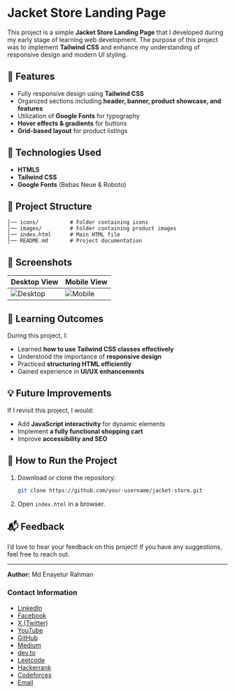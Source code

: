 # Jacket Store Landing Page

This project is a simple **Jacket Store Landing Page** that I developed during my early stage of learning web development. The purpose of this project was to implement **Tailwind CSS** and enhance my understanding of responsive design and modern UI styling.

## 📌 Features
- Fully responsive design using **Tailwind CSS**
- Organized sections including **header, banner, product showcase, and features**
- Utilization of **Google Fonts** for typography
- **Hover effects & gradients** for buttons
- **Grid-based layout** for product listings

## 🚀 Technologies Used
- **HTML5**
- **Tailwind CSS**
- **Google Fonts** (Bebas Neue & Roboto)

## 📂 Project Structure
```
│── icons/          # Folder containing icons
│── images/         # Folder containing product images
│── index.html      # Main HTML file
│── README.md       # Project documentation
```

## 📸 Screenshots
| Desktop View | Mobile View |
|-------------|-------------|
| ![Desktop](./images/desktop-preview.png) | ![Mobile](./images/mobile-preview.png) |

## 📖 Learning Outcomes
During this project, I:
- Learned **how to use Tailwind CSS classes effectively**
- Understood the importance of **responsive design**
- Practiced **structuring HTML efficiently**
- Gained experience in **UI/UX enhancements**

## 💡 Future Improvements
If I revisit this project, I would:
- Add **JavaScript interactivity** for dynamic elements
- Implement **a fully functional shopping cart**
- Improve **accessibility and SEO**

## 📌 How to Run the Project
1. Download or clone the repository:
   ```sh
   git clone https://github.com/your-username/jacket-store.git
   ```
2. Open `index.html` in a browser.

## 📬 Feedback
I’d love to hear your feedback on this project! If you have any suggestions, feel free to reach out.

---
**Author:** Md Enayetur Rahman

### Contact Information
- [LinkedIn](https://www.linkedin.com/in/md-enayetur-rahman/)
- [Facebook](https://www.facebook.com/profile.php?id=100094416483981)
- [X (Twitter)](https://x.com/enayetu_syl)
- [YouTube](https://www.youtube.com/@MdEnayeturRahman)
- [GitHub](https://github.com/enayetsyl/)
- [Medium](https://medium.com/@enayetflweb)
- [dev.to](https://dev.to/md_enayeturrahman_2560e3)
- [Leetcode](https://leetcode.com/u/XTl7hvNPIc/)
- [Hackerrank](https://www.hackerrank.com/profile/enayetflweb)
- [Codeforces](https://codeforces.com/profile/enayetsyl)
- [Email](mailto:enayetflweb@gmail.com)